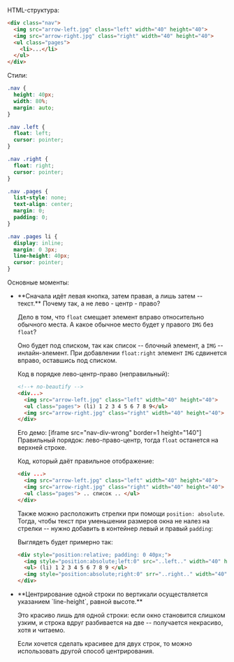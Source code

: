 HTML-структура:

```html
<div class="nav">
  <img src="arrow-left.jpg" class="left" width="40" height="40">
  <img src="arrow-right.jpg" class="right" width="40" height="40">
  <ul class="pages">
    <li>...</li>
  </ul>
</div>
```

Стили:

```css
.nav {
  height: 40px;
  width: 80%;
  margin: auto;
}

.nav .left {
  float: left;
  cursor: pointer;
}

.nav .right {
  float: right;
  cursor: pointer;
}

.nav .pages {
  list-style: none;
  text-align: center;
  margin: 0;
  padding: 0;
}

.nav .pages li {
  display: inline;
  margin: 0 3px;
  line-height: 40px;
  cursor: pointer;
}
```

Основные моменты:
<ul>
<li>**Сначала идёт левая кнопка, затем правая, а лишь затем -- текст.** 
Почему так, а не лево - центр - право?

Дело в том, что `float` смещает элемент вправо относительно обычного места. А какое обычное место будет у правого `IMG` без `float`? 

Оно будет под списком, так как список -- блочный элемент, а `IMG` -- инлайн-элемент. При добавлении `float:right` элемент `IMG` сдвинется вправо, оставшись под списком.

Код в порядке лево-центр-право (неправильный):

```html
<!--+ no-beautify -->
<div...>
  <img src="arrow-left.jpg" class="left" width="40" height="40">
  <ul class="pages"> (li) 1 2 3 4 5 6 7 8 9</ul>
  <img src="arrow-right.jpg" class="right" width="40" height="40">
</div>
```

Его демо:
[iframe src="nav-div-wrong" border=1 height="140"]
Правильный порядок: лево-право-центр, тогда `float` останется на верхней строке.

Код, который даёт правильное отображение:

```html
<div ...>
  <img src="arrow-left.jpg" class="left" width="40" height="40">
  <img src="arrow-right.jpg" class="right" width="40" height="40">
  <ul class="pages"> .. список .. </ul>
</div>
```

Также можно расположить стрелки при помощи `position: absolute`. Тогда, чтобы текст при уменьшении размеров окна не налез на стрелки -- нужно добавить в контейнер левый и правый `padding`:

Выглядеть будет примерно так:

```html
<div style="position:relative; padding: 0 40px;">
  <img style="position:absolute;left:0" src="..left.." width="40" height="40">
  <ul> (li) 1 2 3 4 5 6 7 8 9 </ul>
  <img style="position:absolute;right:0" srr="..right.." width="40" height="40">
</div>
```

</li>

<li>**Центрирование одной строки по вертикали осуществляется указанием `line-height`, равной высоте.**

Это красиво лишь для одной строки: если окно становится слишком узким, и строка вдруг разбивается на две -- получается некрасиво, хотя и читаемо. 

Если хочется сделать красивее для двух строк, то можно использовать другой способ центрирования.</li>
</ul>

